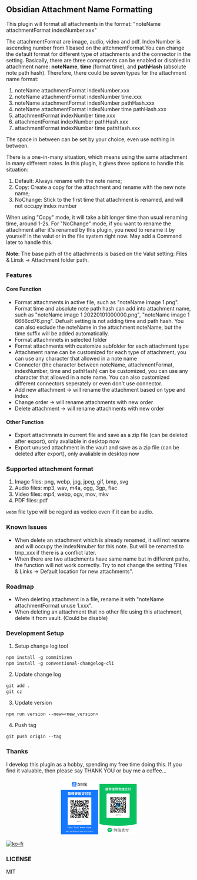 ## Obsidian Attachment Name Formatting

This plugin will format all attachments in the format: "noteName attachmentFormat indexNumber.xxx"

The attachmentFormat are image, audio, video and pdf. IndexNumber is ascending number from 1 based on the attchmentFormat.You can change the default format for different type of attachments and the connector in the setting. Basically, there are three components can be enabled or disabled in attachment name: **noteName**, **time** (format time), and **pathHash** (absolute note path hash). Therefore, there could be seven types for the attachment name format:

1. noteName attachmentFormat indexNumber.xxx
2. noteName attachmentFormat indexNumber time.xxx
3. noteName attachmentFormat indexNumber pathHash.xxx
4. noteName attachmentFormat indexNumber time pathHash.xxx
5. attachmentFormat indexNumber time.xxx
6. attachmentFormat indexNumber pathHash.xxx
7. attachmentFormat indexNumber time pathHash.xxx

The space in between can be set by your choice, even use nothing in between.

There is a one-in-many situation, which means using the same attachment in many different notes. In this plugin, it gives three options to handle this situation:

1. Default: Always rename with the note name;
2. Copy: Create a copy for the attachment and rename with the new note name;
3. NoChange: Stick to the first time that attachment is renamed, and will not occupy index number

When using "Copy" mode, it will take a bit longer time than usual renaming time, around 1-2s. For "NoChange" mode, if you want to rename the attachment after it's renamed by this plugin, you need to rename it by yourself in the valut or in the file system right now. May add a Command later to handle this.

**Note**: The base path of the attachments is based on the Valut setting: Files & Linsk -> Attachment folder path.

### Features

#### Core Function

-   Format attachments in active file, such as "noteName image 1.png". Format time and absolute note path hash can add into attachment name, such as "noteName image 1 20220101000000.png", "noteName image 1 6666cd76.png". Defualt setting is not adding time and path hash. You can also exclude the noteName in the attachment noteName, but the time suffix will be added automatically.
-   Format attachmnets in selected folder
-   Format attachments with customize subfolder for each attachment type
-   Attachment name can be customized for each type of attachment, you can use any character that allowed in a note name
-   Connector (the character between noteName, attachmentFormat, indexNumber, time and pathHash) can be customized, you can use any character that allowed in a note name. You can also customized different connectors seperately or even don't use connector.
-   Add new attachment -> will rename the attachment based on type and index
-   Change order -> will rename attachments with new order
-   Delete attachment -> will rename attachments with new order

#### Other Function

-   Export attachmnets in current file and save as a zip file (can be deleted after export), only avaliable in desktop now
-   Export unused attachment in the vault and save as a zip file (can be deleted after export), only avaliable in desktop now

### Supported attachment format

1. Image files: png, webp, jpg, jpeg, gif, bmp, svg
2. Audio files: mp3, wav, m4a, ogg, 3gp, flac
3. Video files: mp4, webp, ogv, mov, mkv
4. PDF files: pdf

`webm` file type will be regard as vedieo even if it can be audio.

### Known Issues

-   When delete an attachment which is already renamed, it will not rename and will occupy the indexNmuber for this note. But will be renamed to tmp_xxx if there is a conflict later.
-   When there are two attachments have same name but in different paths, the function will not work correctly. Try to not change the setting "Files & Links -> Default location for new attachments".

### Roadmap

-   When deleting attachment in a file, rename it with "noteName attachmentFormat unuse 1.xxx".
-   When deleting an attachment that no other file using this attachment, delete it from vault. (Could be disable)

### Development Setup

1. Setup change log tool

```
npm install -g commitizen
npm install -g conventional-changelog-cli
```

2. Update change log

```
git add .
git cz
```

3. Update version

```
npm run version --new=<new_version>
```

4. Push tag

```
git push origin --tag
```

### Thanks

I develop this plugin as a hobby, spending my free time doing this. If you find it valuable, then please say THANK YOU or buy me a coffee...

<div class="ex-coffee-div" align="center">
<img src=".github/funding/QR_alipay.jpg" width="20%" height="20%">
<img src=".github/funding/QR_wechat.jpg" width="20%" height="20%">
</div>

[![ko-fi](https://ko-fi.com/img/githubbutton_sm.svg)](https://ko-fi.com/G2G7RXRRO)

### LICENSE

MIT
